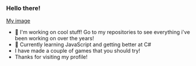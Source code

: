 ### Hello there!
[My image](https://github.com/CoopJax/CoopJax/blob/master/wjegqwje.png)

- 🔭 I'm working on cool stuff! Go to my repositories to see everything i've been working on over the years!
- 🌱 Currently learning JavaScript and getting better at C#
- I have made a couple of games that you should try!
- Thanks for visiting my profile!
